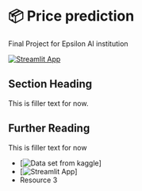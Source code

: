 # 📦 Price prediction  

Final Project for Epsilon AI institution


[![Streamlit App](https://static.streamlit.io/badges/streamlit_badge_black_white.svg)](https://vroom-vrooom-prediction.streamlit.app/)



## Section Heading

This is filler text for now.

## Further Reading

This is filler text for now
- [![Data set from kaggle](https://www.kaggle.com/datasets/syedanwarafridi/vehicle-sales-data/data)]
- [![Streamlit App](https://static.streamlit.io/badges/streamlit_badge_black_white.svg)]
- Resource 3
